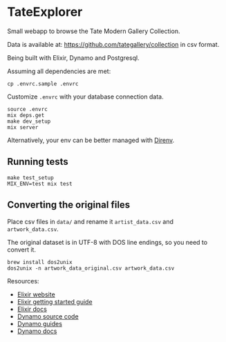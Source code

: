 # TateExplorer

Small webapp to browse the Tate Modern Gallery Collection.

Data is available at: <https://github.com/tategallery/collection> in csv format.

Being built with Elixir, Dynamo and Postgresql.

Assuming all dependencies are met:

    cp .envrc.sample .envrc

Customize `.envrc` with your database connection data.

    source .envrc
    mix deps.get
    make dev_setup
    mix server

Alternatively, your env can be better managed with [Direnv](https://github.com/zimbatm/direnv).

## Running tests

    make test_setup
    MIX_ENV=test mix test

## Converting the original files

Place csv files in `data/` and rename it `artist_data.csv` and `artwork_data.csv`.

The original dataset is in UTF-8 with DOS line endings, so you need to convert it.

    brew install dos2unix
    dos2unix -n artwork_data_original.csv artwork_data.csv

Resources:

* [Elixir website](http://elixir-lang.org/)
* [Elixir getting started guide](http://elixir-lang.org/getting_started/1.html)
* [Elixir docs](http://elixir-lang.org/docs)
* [Dynamo source code](https://github.com/elixir-lang/dynamo)
* [Dynamo guides](https://github.com/elixir-lang/dynamo#learn-more)
* [Dynamo docs](http://elixir-lang.org/docs/dynamo)
